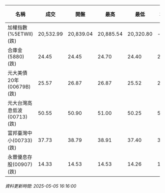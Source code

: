 | 名稱 | 成交 | 開盤 | 最高 | 最低 | 均價 | 成交金額(億) | 昨收 | 漲跌幅 | 漲跌 | 總量 | 昨量 | 振幅 |
| -------- | -------- | -------- | -------- |-------- | -------- | -------- |-------- |-------- |-------- | -------- | -------- |-------- |
|加權指數(%5ETWII) (跌)|20,532.99|20,839.04|20,885.54|20,320.80|-|3,875.45|20,787.64|1.23%|254.65|7,704,522|0|2.72%|
|合庫金(5880) (跌)|24.45|24.45|24.70|24.40|24.56|4.75|24.50|0.20%|0.05|19,341|22,237|1.22%|
|元大美債20年(00679B) (跌)|25.57|26.87|26.87|25.52|25.86|82.30|27.54|7.15%|1.97|318,261|101,682|4.90%|
|元大台灣高息低波(00713) (跌)|50.55|50.90|51.00|50.25|50.63|8.40|50.75|0.39%|0.20|16,591|14,009|1.48%|
|富邦臺灣中小(00733) (跌)|37.73|38.79|38.91|37.40|37.86|1.29|38.55|2.13%|0.82|3,419|921|3.92%|
|永豐優息存股(00907) (跌)|14.33|14.53|14.53|14.26|14.36|0.521|14.53|1.38%|0.20|3,625|4,842|1.86%|
###### 資料更新時間: 2025-05-05 16:16:00